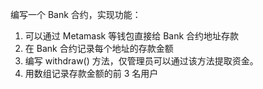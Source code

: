 编写一个 Bank 合约，实现功能：  
1. 可以通过 Metamask 等钱包直接给 Bank 合约地址存款
2. 在 Bank 合约记录每个地址的存款金额
3. 编写 withdraw() 方法，仅管理员可以通过该方法提取资金。
4. 用数组记录存款金额的前 3 名用户